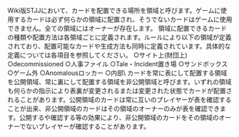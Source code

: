 Wiki版STJJにおいて、カードを配置できる場所を領域と呼びます。ゲームに使用するカードは必ず何らかの領域に配置され、そうでないカードはゲームに使用できません。全ての領域にはオーナーが存在します。 領域に配置できるカードの種類や配置方法は各領域ごとに定義されます。ルールにより以下の領域が定義されており、配置可能なカードや生成方法も同時に定義されています。具体的な定義については各項目を参照してください。 ○サイト上(財団上) ○decommissioned ○人事ファイル ○Tale・Incident置き場 ○サンドボックス ○ゲーム外 ○Anomalousロッカー ○内部\\
カードを常に表にして配置する領域を公開領域、常に裏にして配置する領域を非公開領域と呼びます。いずれの領域も何らかの指示により表裏が変更されるまたは変更された状態でカードが配置されることがあります。公開領域のカードは常に互いのプレイヤーが表を確認することが出来、非公開領域のカードはその領域のオーナーのみが表を確認できます。公開するや確認する等の効果により、非公開領域のカードをその領域のオーナーでないプレイヤーが確認することがあります。